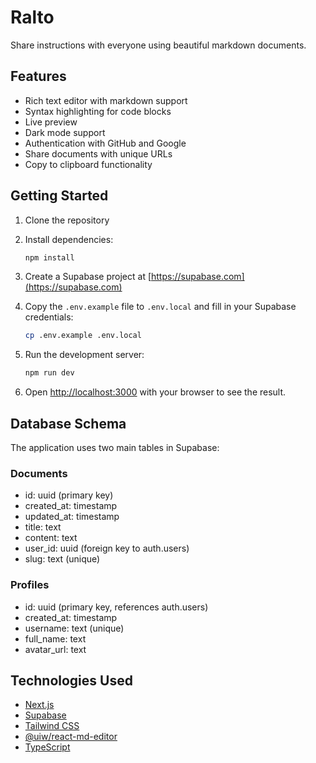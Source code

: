 # Ralto

Share instructions with everyone using beautiful markdown documents.

## Features

- Rich text editor with markdown support
- Syntax highlighting for code blocks
- Live preview
- Dark mode support
- Authentication with GitHub and Google
- Share documents with unique URLs
- Copy to clipboard functionality

## Getting Started

1. Clone the repository
2. Install dependencies:

   ```bash
   npm install
   ```

3. Create a Supabase project at [https://supabase.com](https://supabase.com)

4. Copy the `.env.example` file to `.env.local` and fill in your Supabase credentials:

   ```bash
   cp .env.example .env.local
   ```

5. Run the development server:

   ```bash
   npm run dev
   ```

6. Open [http://localhost:3000](http://localhost:3000) with your browser to see the result.

## Database Schema

The application uses two main tables in Supabase:

### Documents

- id: uuid (primary key)
- created_at: timestamp
- updated_at: timestamp
- title: text
- content: text
- user_id: uuid (foreign key to auth.users)
- slug: text (unique)

### Profiles

- id: uuid (primary key, references auth.users)
- created_at: timestamp
- username: text (unique)
- full_name: text
- avatar_url: text

## Technologies Used

- [Next.js](https://nextjs.org/)
- [Supabase](https://supabase.com/)
- [Tailwind CSS](https://tailwindcss.com/)
- [@uiw/react-md-editor](https://uiwjs.github.io/react-md-editor/)
- [TypeScript](https://www.typescriptlang.org/)
